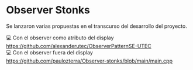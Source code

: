# Observer Stonks
Se lanzaron varias propuestas en el transcurso del desarrollo del proyecto.


💻 Con el observer como atributo del display https://github.com/alexanderutec/ObserverPatternSE-UTEC<br>
💻 Con el observer fuera del display https://github.com/paulozterra/Observer-stonks/blob/main/main.cpp<br>
